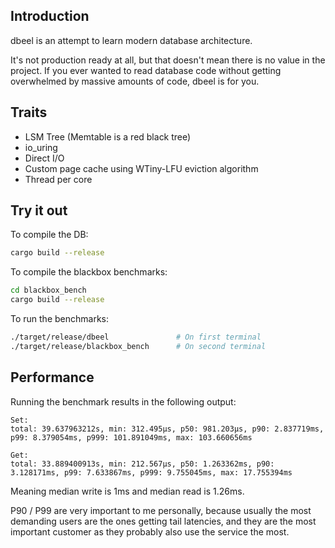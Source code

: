 ## Introduction
dbeel is an attempt to learn modern database architecture.

It's not production ready at all, but that doesn't mean there is no value in the project.
If you ever wanted to read database code without getting overwhelmed by massive amounts of code, dbeel is for you.

## Traits
* LSM Tree (Memtable is a red black tree)
* io_uring
* Direct I/O
* Custom page cache using WTiny-LFU eviction algorithm
* Thread per core

## Try it out

To compile the DB:
``` sh
cargo build --release
```

To compile the blackbox benchmarks:
``` sh
cd blackbox_bench
cargo build --release
```

To run the benchmarks:

``` sh
./target/release/dbeel               # On first terminal
./target/release/blackbox_bench      # On second terminal
```

## Performance
Running the benchmark results in the following output:

```
Set:
total: 39.637963212s, min: 312.495µs, p50: 981.203µs, p90: 2.837719ms, p99: 8.379054ms, p999: 101.891049ms, max: 103.660656ms

Get:
total: 33.889400913s, min: 212.567µs, p50: 1.263362ms, p90: 3.128171ms, p99: 7.633867ms, p999: 9.755045ms, max: 17.755394ms
```

Meaning median write is 1ms and median read is 1.26ms.

P90 / P99 are very important to me personally, because usually the most demanding users are the ones getting tail latencies, and they are the most important customer as they probably also use the service the most.
